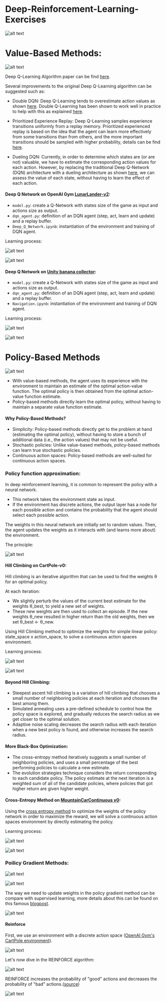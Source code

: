 # Deep-Reinforcement-Learning-Exercises

![alt text](Images/value_bm.png)

# Value-Based Methods:

![alt text](Images/dqn_algo.png)

Deep Q-Learning Algorithm paper can be find [here](https://web.stanford.edu/class/psych209/Readings/MnihEtAlHassibis15NatureControlDeepRL.pdf).

Several improvements to the original Deep Q-Learning algorithm can be suggested such as:

- Double DQN: Deep Q-Learning tends to overestimate action values as shown [here](https://www.ri.cmu.edu/pub_files/pub1/thrun_sebastian_1993_1/thrun_sebastian_1993_1.pdf). Double Q-Learning has been shown to work well in practice to help with this as explained [here](https://arxiv.org/abs/1509.06461).

- Prioritized Experience Replay: Deep Q-Learning samples experience transitions uniformly from a replay memory. Prioritized experienced replay is based on the idea that the agent can learn more effectively from some transitions than from others, and the more important transitions should be sampled with higher probability, details can be find [here](https://arxiv.org/abs/1511.05952).

- Dueling DQN: Currently, in order to determine which states are (or are not) valuable, we have to estimate the corresponding action values for each action. However, by replacing the traditional Deep Q-Network (DQN) architecture with a dueling architecture as shown [here](https://arxiv.org/abs/1511.06581), we can assess the value of each state, without having to learn the effect of each action.


#### Deep Q Network on OpenAI Gym [LunarLander-v2](https://gym.openai.com/envs/LunarLander-v2/):

- `model.py`: create a Q-Network with states size of the game as input and actions size as output.
- `dqn_agent.py`: definition of an DQN agent (step, act, learn and update) and a replay buffer.
- `Deep_Q_Network.ipynb`: instantiation of the environment and training of DQN agent.

Learning process:

![alt text](Images/learninglunar.png)

![alt text](Images/LunarLander-v2.png)


#### Deep Q Network on [Unity banana collector](https://github.com/Unity-Technologies/ml-agents/blob/master/docs/Learning-Environment-Examples.md):

- `model.py`: create a Q-Network with states size of the game as input and actions size as output.
- `dqn_agent.py`: definition of an DQN agent (step, act, learn and update) and a replay buffer.
- `Navigation.ipynb`: instantiation of the environment and training of DQN agent.

Learning process:

![alt text](Images/learningbanana.png)

![alt text](Images/banana.jpeg)


# Policy-Based Methods

![alt text](Images/policy_bm.png)

- With value-based methods, the agent uses its experience with the environment to maintain an estimate of the optimal action-value function. The optimal policy is then obtained from the optimal action-value function estimate.
- Policy-based methods directly learn the optimal policy, without having to maintain a separate value function estimate.

#### Why Policy-Based Methods?

- Simplicity: Policy-based methods directly get to the problem at hand (estimating the optimal policy), without having to store a bunch of additional data (i.e., the action values) that may not be useful.
- Stochastic policies: Unlike value-based methods, policy-based methods can learn true stochastic policies.
- Continuous action spaces: Policy-based methods are well-suited for continuous action spaces.

### Policy function approximation: 

In deep reinforcement learning, it is common to represent the policy with a neural network.
- This network takes the environment state as input.
- If the environment has discrete actions, the output layer has a node for each possible action and contains the probability that the agent should select each possible action.

The weights in this neural network are initially set to random values. Then, the agent updates the weights as it interacts with (and learns more about) the environment.

The principle:

![alt text](Images/pol_grad.png)

#### Hill Climbing on CartPole-v0:

Hill climbing is an iterative algorithm that can be used to find the weights θ for an optimal policy.

At each iteration:

- We slightly perturb the values of the current best estimate for the weights θ_best, to yield a new set of weights.
- These new weights are then used to collect an episode. If the new weights θ_new resulted in higher return than the old weights, then we set θ_best ← θ_new.

Using Hill Climbing method to optimize the weights for simple linear policy: state_space x action_space, to solve a continuous action spaces environment.

Learning process:

![alt text](Images/hillscore.png)

![alt text](Images/hillagent.png)

#### Beyond Hill Climbing:

- Steepest ascent hill climbing is a variation of hill climbing that chooses a small number of neighboring policies at each iteration and chooses the best among them.
- Simulated annealing uses a pre-defined schedule to control how the policy space is explored, and gradually reduces the search radius as we get closer to the optimal solution.
- Adaptive noise scaling decreases the search radius with each iteration when a new best policy is found, and otherwise increases the search radius.

#### More Black-Box Optimization:

- The cross-entropy method iteratively suggests a small number of neighboring policies, and uses a small percentage of the best performing policies to calculate a new estimate.
- The evolution strategies technique considers the return corresponding to each candidate policy. The policy estimate at the next iteration is a weighted sum of all of the candidate policies, where policies that got higher return are given higher weight.

#### Cross-Entropy Method on [MountainCarContinuous v0](https://github.com/openai/gym/wiki/MountainCarContinuous-v0):

Using the [cross entropy method](https://en.wikipedia.org/wiki/Cross-entropy_method) to optimize the weights of the policy network in order to maximize the reward, we will solve a continuous action spaces environment by directly estimating the policy.

Learning process:

![alt text](Images/cem.png)

![alt text](Images/mountain.jpg)

### Poilicy Gradient Methods:

![alt text](Images/pol_bas.png)

![alt text](Images/policygrad.png)

The way we need to update weights in the policy gradient method can be compare with supervised learning, more details about this can be found on this famous [blogpost](http://karpathy.github.io/2016/05/31/rl/).

![alt text](Images/sl_rl.png)

#### Reinforce

First, we use an environment with a discrete action space ([OpenAI Gym's CartPole environment](https://gym.openai.com/envs/CartPole-v0/)).

![alt text](Images/solved.png)

Let's now dive in the REINFORCE algorithm:

![alt text](Images/summary.png)

REINFORCE increases the probability of "good" actions and decreases the probability of "bad" actions.([source](https://openai.com/blog/evolution-strategies/))

![alt text](Images/reinforce.png)

